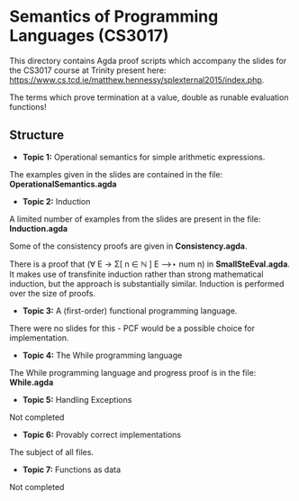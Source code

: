 
Semantics of Programming Languages (CS3017)
===========================================

This directory contains Agda proof scripts which accompany the slides for the CS3017 course at Trinity present here: https://www.cs.tcd.ie/matthew.hennessy/splexternal2015/index.php.

The terms which prove termination at a value, double as runable evaluation functions!

Structure
---------

* **Topic 1:** Operational semantics for simple arithmetic expressions.

The examples given in the slides are contained in the file: **OperationalSemantics.agda**

* **Topic 2:** Induction

A limited number of examples from the slides are present in the file: **Induction.agda**

Some of the consistency proofs are given in **Consistency.agda**. 

There is a proof that (∀ E → Σ[ n ∈ ℕ ] E ⟶⋆ num n) in **SmallSteEval.agda**.  It makes use of transfinite induction rather than strong mathematical induction, but the approach is substantially similar. Induction is performed over the size of proofs.

* **Topic 3:** A (first-order) functional programming language.

There were no slides for this - PCF would be a possible choice for implementation.

* **Topic 4:** The While programming language

The While programming language and progress proof is in the file: **While.agda**

* **Topic 5:** Handling Exceptions

Not completed

* **Topic 6:** Provably correct implementations

The subject of all files.

* **Topic 7:** Functions as data

Not completed


